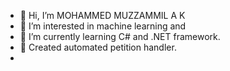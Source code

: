 - 👋 Hi, I’m MOHAMMED MUZZAMMIL A K
- 👀 I’m interested in machine learning and 
- 🌱 I’m currently learning C# and .NET framework.
- 🧾 Created automated petition handler.
- 

<!---
Muzzammil777/Muzzammil777 is a ✨ special ✨ repository because its `README.md` (this file) appears on your GitHub profile.
You can click the Preview link to take a look at your changes.
--->
